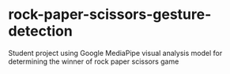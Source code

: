 # rock-paper-scissors-gesture-detection
Student project using Google MediaPipe visual analysis model for determining the winner of rock paper scissors game
